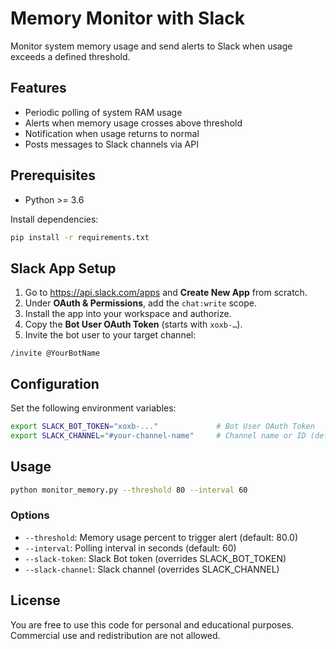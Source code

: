 # Memory Monitor with Slack
Monitor system memory usage and send alerts to Slack when usage exceeds a defined threshold.

## Features
- Periodic polling of system RAM usage
- Alerts when memory usage crosses above threshold
- Notification when usage returns to normal
- Posts messages to Slack channels via API

## Prerequisites
- Python >= 3.6

Install dependencies:
   ```bash
   pip install -r requirements.txt
   ```

## Slack App Setup
1. Go to https://api.slack.com/apps and **Create New App** from scratch.
2. Under **OAuth & Permissions**, add the `chat:write` scope.
3. Install the app into your workspace and authorize.
4. Copy the **Bot User OAuth Token** (starts with `xoxb-…`).
5. Invite the bot user to your target channel:
```
/invite @YourBotName
```


## Configuration
Set the following environment variables:
   ```bash
   export SLACK_BOT_TOKEN="xoxb-..."             # Bot User OAuth Token
   export SLACK_CHANNEL="#your-channel-name"     # Channel name or ID (default: #general)
   ```

## Usage
   ```bash
   python monitor_memory.py --threshold 80 --interval 60
   ```

### Options
- `--threshold`: Memory usage percent to trigger alert (default: 80.0)
- `--interval`: Polling interval in seconds (default: 60)
- `--slack-token`: Slack Bot token (overrides SLACK_BOT_TOKEN)
- `--slack-channel`: Slack channel (overrides SLACK_CHANNEL)


## License
You are free to use this code for personal and educational purposes. Commercial use and redistribution are not allowed.
